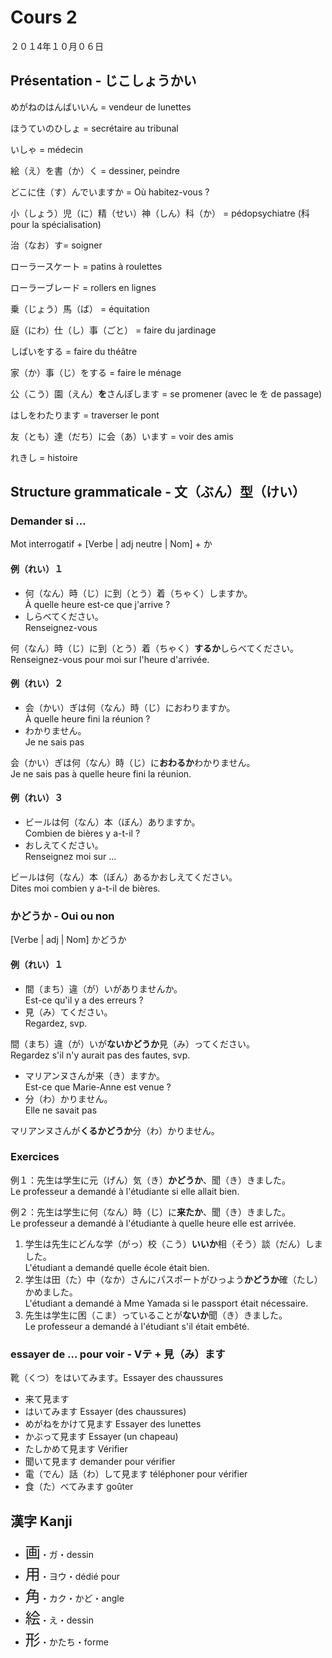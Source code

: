 Cours 2
==========

２０１4年１０月０６日

Présentation - じこしょうかい
----------------------

めがねのはんばいいん = vendeur de lunettes

ほうていのひしょ = secrétaire au tribunal

いしゃ = médecin

絵（え）を書（か）く = dessiner, peindre

どこに住（す）んでいますか = Où habitez-vous ?  

小（しょう）児（に）精（せい）神（しん）科（か） = pédopsychiatre (科 pour la spécialisation)

治（なお）す= soigner

ローラースケート = patins à roulettes

ローラーブレード = rollers en lignes

乗（じょう）馬（ば） = équitation

庭（にわ）仕（し）事（ごと） = faire du jardinage

しばいをする = faire du théâtre

家（か）事（じ）をする = faire le ménage

公（こう）園（えん）**を**さんぽします = se promener (avec le を de passage)

はしをわたります = traverser le pont

友（とも）達（だち）に会（あ）います = voir des amis

れきし = histoire


Structure grammaticale - 文（ぶん）型（けい）
----------------------

### Demander si …

Mot interrogatif + [Verbe | adj neutre | Nom] + か

#### 例（れい）１

* 何（なん）時（じ）に到（とう）着（ちゃく）しますか。  
À quelle heure est-ce que j'arrive ?
* しらべてください。  
Renseignez-vous  

何（なん）時（じ）に到（とう）着（ちゃく）**するか**しらべてください。  
Renseignez-vous pour moi sur l'heure d'arrivée.

#### 例（れい）２

* 会（かい）ぎは何（なん）時（じ）におわりますか。   
À quelle heure fini la réunion ?
* わかりません。   
Je ne sais pas

会（かい）ぎは何（なん）時（じ）に**おわるか**わかりません。  
Je ne sais pas à quelle heure fini la réunion.

#### 例（れい）３

* ビールは何（なん）本（ぼん）ありますか。  
Combien de bières y a-t-il ?
* おしえてください。  
Renseignez moi sur …

ビールは何（なん）本（ぼん）あるかおしえてください。  
Dites moi combien y a-t-il de bières.

### かどうか - Oui ou non

[Verbe | adj | Nom] かどうか

#### 例（れい）１

* 間（まち）違（が）いがありませんか。  
Est-ce qu'il y a des erreurs ?
* 見（み）てください。  
Regardez, svp.

間（まち）違（が）いが**ないかどうか**見（み）ってください。  
Regardez s'il n'y aurait pas des fautes, svp.

* マリアンヌさんが来（き）ますか。   
Est-ce que Marie-Anne est venue ?
* 分（わ）かりません。  
Elle ne savait pas

マリアンヌさんが**くるかどうか**分（わ）かりません。

### Exercices

例１：先生は学生に元（げん）気（き）**かどうか**、聞（き）きました。  
Le professeur a demandé à l'étudiante si elle allait bien.

例２：先生は学生に何（なん）時（じ）に**来たか**、聞（き）きました。  
Le professeur a demandé à l'étudiante à quelle heure elle est arrivée.

1. 学生は先生にどんな学（がっ）校（こう）**いいか**相（そう）談（だん）しました。  
L'étudiant a demandé quelle école était bien.
2. 学生は田（た）中（なか）さんにパスポートがひっよう**かどうか**確（たし）かめました。  
L'étudiant a demandé à Mme Yamada si le passport était nécessaire.
3. 先生は学生に困（こま）っていることが**ないか**聞（き）きました。  
Le professeur a demandé à l'étudiant s'il était embêté.

### essayer de … pour voir - Vテ + 見（み）ます

靴（くつ）をはいてみます。Essayer des chaussures

* 来て見ます
* はいてみます Essayer (des chaussures)
* めがねをかけて見ます Essayer des lunettes
* かぶって見ます Essayer (un chapeau)
* たしかめて見ます Vérifier
* 聞いて見ます demander pour vérifier
* 電（でん）話（わ）して見ます téléphoner pour vérifier
* 食（た）べてみます goûter

漢字 Kanji
----------

* <font size="+2">画</font>・ガ・dessin
* <font size="+2">用</font>・ヨウ・dédié pour
* <font size="+2">角</font>・カク・かど・angle
* <font size="+2">絵</font>・え・dessin
* <font size="+2">形</font>・かたち・forme
